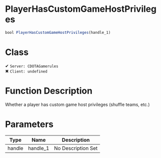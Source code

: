 # PlayerHasCustomGameHostPrivileges
```js
bool PlayerHasCustomGameHostPrivileges(handle_1)
```
# Class
✔ `Server: CDOTAGamerules`  
✖ `Client: undefined`  

# Function Description
Whether a player has custom game host privileges (shuffle teams, etc.)
# Parameters
Type|Name|Description
--|--|--
handle|handle_1|No Description Set
